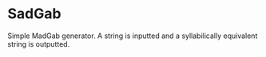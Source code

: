# SadGab
Simple MadGab generator. A string is inputted and a syllabilically equivalent string is outputted.

